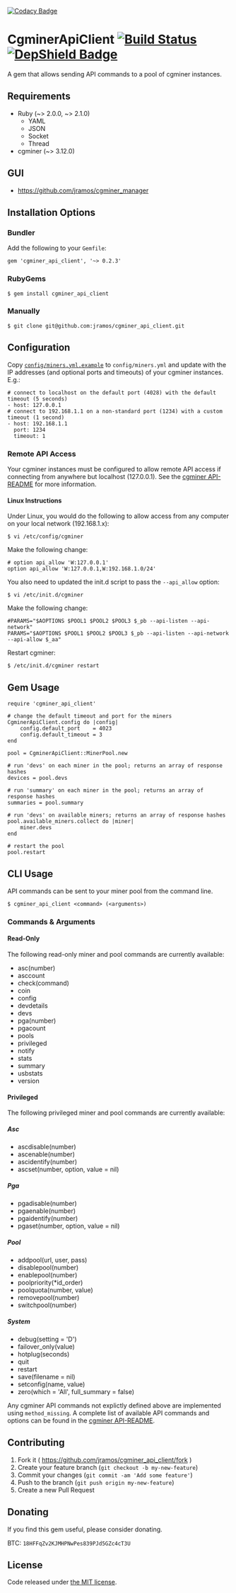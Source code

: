 [![Codacy Badge](https://api.codacy.com/project/badge/Grade/b59cb27aeae64f7c992f7072c5909788)](https://app.codacy.com/app/justin_28/cgminer_api_client?utm_source=github.com&utm_medium=referral&utm_content=jramos/cgminer_api_client&utm_campaign=Badge_Grade_Dashboard)
# CgminerApiClient [![Build Status](https://travis-ci.org/jramos/cgminer_api_client.png?branch=master)](https://travis-ci.org/jramos/cgminer_api_client) [![DepShield Badge](https://depshield.sonatype.org/badges/jramos/cgminer_api_client/depshield.svg)](https://depshield.github.io)

A gem that allows sending API commands to a pool of cgminer instances.

## Requirements

-   Ruby (~> 2.0.0, ~> 2.1.0)
    -   YAML
    -   JSON
    -   Socket
    -   Thread
-   cgminer (~> 3.12.0)

## GUI

-   <https://github.com/jramos/cgminer_manager>

## Installation Options

### Bundler

Add the following to your `Gemfile`:

    gem 'cgminer_api_client', '~> 0.2.3'

### RubyGems

    $ gem install cgminer_api_client

### Manually

    $ git clone git@github.com:jramos/cgminer_api_client.git

## Configuration

Copy [`config/miners.yml.example`](https://github.com/jramos/cgminer_api_client/blob/master/config/miners.yml.example) to `config/miners.yml` and update with the IP addresses (and optional ports and timeouts) of your cgminer instances. E.g.:

    # connect to localhost on the default port (4028) with the default timeout (5 seconds)
    - host: 127.0.0.1
    # connect to 192.168.1.1 on a non-standard port (1234) with a custom timeout (1 second)
    - host: 192.168.1.1
      port: 1234
      timeout: 1

### Remote API Access

Your cgminer instances must be configured to allow remote API access if connecting from anywhere but localhost (127.0.0.1). See the [cgminer API-README](https://github.com/ckolivas/cgminer/blob/master/API-README) for more information.

#### Linux Instructions

Under Linux, you would do the following to allow access from any computer on your local network (192.168.1.x):

    $ vi /etc/config/cgminer

Make the following change:

    # option api_allow 'W:127.0.0.1'
    option api_allow 'W:127.0.0.1,W:192.168.1.0/24'

You also need to updated the init.d script to pass the `--api_allow` option:

    $ vi /etc/init.d/cgminer

Make the following change:

    #PARAMS="$AOPTIONS $POOL1 $POOL2 $POOL3 $_pb --api-listen --api-network"
    PARAMS="$AOPTIONS $POOL1 $POOL2 $POOL3 $_pb --api-listen --api-network --api-allow $_aa"

Restart cgminer:

    $ /etc/init.d/cgminer restart

## Gem Usage

    require 'cgminer_api_client'

    # change the default timeout and port for the miners
    CgminerApiClient.config do |config|
        config.default_port    = 4023
        config.default_timeout = 3
    end

    pool = CgminerApiClient::MinerPool.new

    # run 'devs' on each miner in the pool; returns an array of response hashes
    devices = pool.devs

    # run 'summary' on each miner in the pool; returns an array of response hashes
    summaries = pool.summary

    # run 'devs' on available miners; returns an array of response hashes
    pool.available_miners.collect do |miner|
        miner.devs
    end

    # restart the pool
    pool.restart

## CLI Usage

API commands can be sent to your miner pool from the command line.

    $ cgminer_api_client <command> (<arguments>)

### Commands & Arguments

#### Read-Only

The following read-only miner and pool commands are currently available:

-   asc(number)
-   asccount
-   check(command)
-   coin
-   config
-   devdetails
-   devs
-   pga(number)
-   pgacount
-   pools
-   privileged
-   notify
-   stats
-   summary
-   usbstats
-   version

#### Privileged

The following privileged miner and pool commands are currently available:

##### Asc

-   ascdisable(number)
-   ascenable(number)
-   ascidentify(number)
-   ascset(number, option, value = nil)

##### Pga

-   pgadisable(number)
-   pgaenable(number)
-   pgaidentify(number)
-   pgaset(number, option, value = nil)

##### Pool

-   addpool(url, user, pass)
-   disablepool(number)
-   enablepool(number)
-   poolpriority(\*id_order)
-   poolquota(number, value)
-   removepool(number)
-   switchpool(number)

##### System

-   debug(setting = 'D')
-   failover_only(value)
-   hotplug(seconds)
-   quit
-   restart
-   save(filename = nil)
-   setconfig(name, value)
-   zero(which = 'All', full_summary = false)

Any cgminer API commands not explictly defined above are implemented using `method_missing`. A complete list of available API commands and options can be found in the [cgminer API-README](https://github.com/ckolivas/cgminer/blob/master/API-README).

## Contributing

1.  Fork it ( <https://github.com/jramos/cgminer_api_client/fork> )
2.  Create your feature branch (`git checkout -b my-new-feature`)
3.  Commit your changes (`git commit -am 'Add some feature'`)
4.  Push to the branch (`git push origin my-new-feature`)
5.  Create a new Pull Request

## Donating

If you find this gem useful, please consider donating.

BTC: `18HFFqZv2KJMHPNwPes839PJd5GZc4cT3U`

## License

Code released under [the MIT license](LICENSE.txt).
